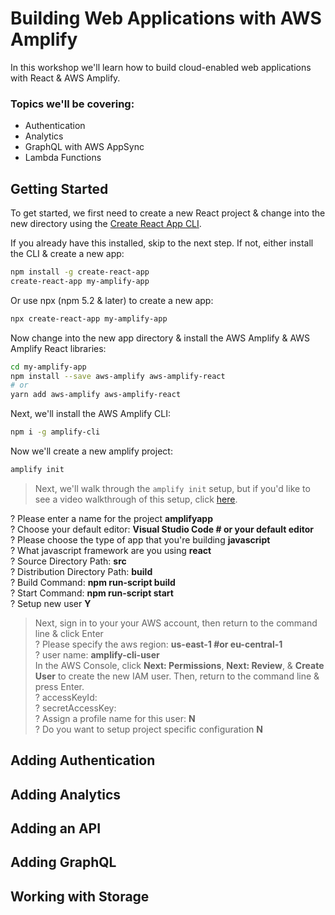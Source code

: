 # Building Web Applications with AWS Amplify

In this workshop we'll learn how to build cloud-enabled web applications with React & AWS Amplify.

### Topics we'll be covering:

- Authentication
- Analytics
- GraphQL with AWS AppSync
- Lambda Functions

## Getting Started

To get started, we first need to create a new React project & change into the new directory using the [Create React App CLI](https://github.com/facebook/create-react-app).

If you already have this installed, skip to the next step. If not, either install the CLI & create a new app:

```bash
npm install -g create-react-app
create-react-app my-amplify-app
```

Or use npx (npm 5.2 & later) to create a new app:

```bash
npx create-react-app my-amplify-app
```

Now change into the new app directory & install the AWS Amplify & AWS Amplify React libraries:

```bash
cd my-amplify-app
npm install --save aws-amplify aws-amplify-react
# or
yarn add aws-amplify aws-amplify-react
```

Next, we'll install the AWS Amplify CLI:

```bash
npm i -g amplify-cli
```

Now we'll create a new amplify project:

```bash
amplify init
```

> Next, we'll walk through the `amplify init` setup, but if you'd like to see a video walkthrough of this setup, click [here](https://www.youtube.com/watch?v=xHDDkv0LjUY).

? Please enter a name for the project __amplifyapp__   
? Choose your default editor: __Visual Studio Code # or your default editor__   
? Please choose the type of app that you're building __javascript__   
? What javascript framework are you using __react__   
? Source Directory Path: __src__    \
? Distribution Directory Path: __build__   
? Build Command: __npm run-script build__   
? Start Command: __npm run-script start__   
? Setup new user __Y__
> Next, sign in to your your AWS account, then return to the command line & click Enter   
? Please specify the aws region: __us-east-1 #or eu-central-1__   
? user name: __amplify-cli-user__   
> In the AWS Console, click __Next: Permissions__, __Next: Review__, & __Create User__ to create the new IAM user. Then, return to the command line & press Enter.   
? accessKeyId: __<YourAccessKeyId>__   
? secretAccessKey: __<YourSecretAccessKey>__   
? Assign a profile name for this user: __N__   
? Do you want to setup project specific configuration __N__   



## Adding Authentication

## Adding Analytics

## Adding an API

## Adding GraphQL

## Working with Storage


